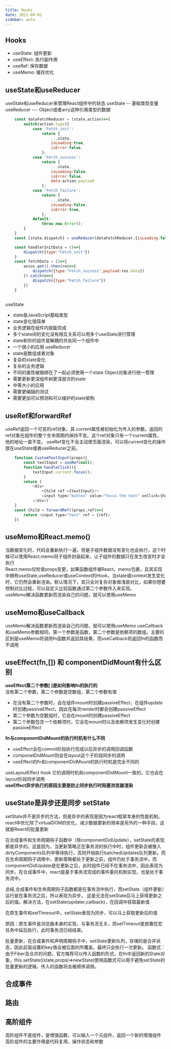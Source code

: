 ```yaml
---
title: Hooks
date: 2021-08-02
sidebar: auto
---
```

## Hooks
- useState: 组件更新
- useEffect: 执行副作用
- useRef: 保存数据
- useMemo: 缓存优化

## useState和useReducer
useState和useReducer来管理React组件中的状态
useState -- 基础类型变量
useReducer --- Object或者arry这种引用类型的数据
```javascript
    const dataFetchReducer = (state,action)=>{
        switch(action.type){
            case 'Fetch_init':
                return {
                    ...state,
                    isLoading:true,
                    isError:false,
                };
            case 'Fecth_success':
                return {
                    ...state,
                    isLoading:false,
                    isError:false,
                    data:action.payload
                };
            case 'Fetch_failure':
                return {
                    ...state,
                    isLoading:false,
                    isError:true,
                };
            default:
                throw new Error();
        }
    }
    const [state,dispatch] = useReducer(dataFetchReducer,{isLoading:false,isError:false,data:initData})

    const handlerInitData = ()=>{
        dispatch({type:"Fetch_init"})
    }
    const fetchData = ()=>{
        axios.get().then(res=>{
            dispatch({type:"Fetch_success",payload:res.data})
        }).catch(e=>{
            dispatch({type:"Fetch_failure"})
        })
    }
    
```
useState
- state是JavaScript基础类型
- state变化很简单
- 业务逻辑在组件内就能完成
- 多个state间的变化没有相互关系可以用多个useState进行管理
- state和你的组件是解耦的共处同一个组件中
- 一个很小的应用
useReducer
- state是数组或者对象
- 复杂的state变化
- 复杂的业务逻辑
- 不同的属性被捆绑在了一起必须使用一个state Object对象进行统一管理
- 需要更新更深组件树更深层次的state
- 中等大小的应用
- 需要更编辑的测试
- 需要更加可以预测和可以维护的state架构
## useRef和forwardRef
useRef返回一个可变的ref对象，其.current属性被初始化为传入的参数。返回的ref对象在组件的整个生命周期内保持不变。这个ref对象只有一个current属性，他的地址一直不变。
useRef变化不会主动使页面渲染，可以将current变化的操作放在useState或者useReducer之前。
```javascript
    function CustomTextInput(props){
        const textInput = useRef(null);
        function handleClick(){
            textInput.current.focus();
        }
        return (
            <div>
                <Child ref ={textInput}/>
                <input type="button" value="focus the text" onClick={handleClick}>
            </div>)
    }
    const Child = forwardRef((props,ref)=>{
        return <input type="text" ref = {ref}>
    })
```
## useMemo和React.memo()
当数据变化时，代码会重新执行一遍，但是子组件数据没有变化也会执行，这个时候可以使用React.memo将子组件封装起来，让子组件的数据只在发生改变时才会执行</br>
React.memo仅检查props变更，如果函数组件被React。memo包裹，且其实现中拥有useState,useReducer或useContext的Hook，当state或context发生变化时，它仍然会重新渲染。默认情况下，其只会对复杂对象做浅层对比，如果你想要控制对比过程，可以自定义比较函数通过第二个参数传入来实现。</br>
useMemo解决函数更新而渲染自己的问题，就可以使用useMemo
## useMemo和useCallback
useMemo解决函数更新而渲染自己的问题，就可以使用useMemo
useCallback和useMemo参数相同，第一个参数是函数，第二个参数是依赖项的数组。主要的区别是useMemo将调用fn函数并返回其结果，而useCallback将返回fn的函数而不调用
## useEffect(fn,[]) 和 componentDidMount有什么区别
**useEffect第二个参数[ ]是如何影响fn的执行的**</br>
没有第二个参数，第二个参数是空数组，第二个参数有值
- 在没有第二个参数时，会在组件mount时创建passiveEffect，在组件update时创建passiveEffect，因此在每次render时都会创建passiveEffect
- 第二个参数为空数组时，它会在mount时创建passiveEffect
- 第二个参数包含一个依赖项时，它会在mount时以及依赖项发生变化时创建passiveEffect
  
**fn与componentDidMount的执行时机有什么不同** </br>
- useEffect会在commit阶段执行完成以后异步的调用回调函数
- componetDidMount则会在layout这个子阶段同步的调用
- useEffect的fn和componentDidMount的执行时机是完全不同的
   
useLayoutEffect hook 它的调用时机和componentDidMount一致的，它也会在layout阶段同步调用</br>
**useEffect异步执行的原因主要是防止同步执行时阻塞浏览器渲染**

## useState是异步还是同步 setState
setState并不是异步的方法，但是异步的表现是因为react框架本身的性能机制。
react中优化除了virtualDOM的优化，减少数据更新的频率是另外的一种手段，这就是React的批量更新

在合成事件和生命周期钩子函数中（除componentDidUpdate），setState的表现都是异步的。这是因为，当更新策略正在事务流的执行中时，组件更新会被推入dirtyComponents队列中等待执行，否则开始执行batchedUpdates队列更新。而在生命周期钩子调用中，更新策略都处于更新之前，组件仍处于事务流中，而componentDidUpdate是在更新之后，此时组件已经不在事务流中，因此表现为同步。在合成事件中，react是基于事务流完成的事件委托机制实现，也是处于事务流中。

总结,合成事件和生命周期钩子函数都是在事务流中执行，而setState（组件更新）运行是在事务流之后，所以表现为异步。
这是无法在setState后马上获得更新之后的值。解决方法，在setState(updater,callback)，在回调中获取最新值

在原生事件和setTimeout中，setState表现为同步，可以马上获取更新后的值

原因：原生事件是浏览器本身的实现，与事务流无关，而setTimeout是放置在宏任务中延后执行，此时事务流已经结束。

批量更新，在合成事件和声明周期钩子中，setState更新队列，存储的是合并状态，因此前面设置的key值会被后面的所覆盖，最终只会执行一次更新。
函数式：由于Fiber及合并的问题，官方推荐可以传入函数的形式，在fn中返回新的State对象，this.setState((state,props)=>newState)使用函数式可以用于避免setState的批量更新的逻辑，传入的函数将会被顺序调用。

## 合成事件

## 路由

## 高阶组件
高阶组件不是组件，是增强函数，可以输入一个元组件，返回一个新的增强组件
高阶组件的主要作用是代码复用，操作状态和参数

